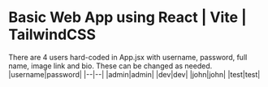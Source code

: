 # Basic Web App using React | Vite | TailwindCSS
There are 4 users hard-coded in App.jsx with username, password, full name, image link and bio. These can be changed as needed.
|username|password|
|--|--|
|admin|admin|
|dev|dev|
|john|john|
|test|test|

